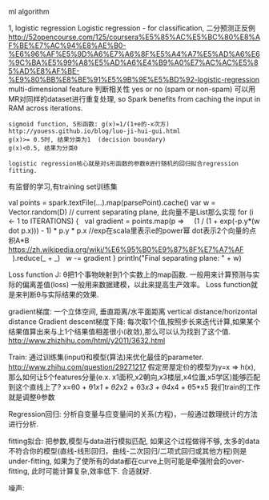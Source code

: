 ml algorithm

1, logistic regression
Logistic regression  - for classification, 二分预测正反例
   http://52opencourse.com/125/coursera%E5%85%AC%E5%BC%80%E8%AF%BE%E7%AC%94%E8%AE%B0-%E6%96%AF%E5%9D%A6%E7%A6%8F%E5%A4%A7%E5%AD%A6%E6%9C%BA%E5%99%A8%E5%AD%A6%E4%B9%A0%E7%AC%AC%E5%85%AD%E8%AF%BE-%E9%80%BB%E8%BE%91%E5%9B%9E%E5%BD%92-logistic-regression
    multi-dimensional feature 判断相关性  yes or no (spam or non-spam)
    可以用MR对同样的dataset进行重复处理, so Spark benefits from caching the input in RAM across iterations.

    sigmoid function, S形函数: g(x)=1/(1+e的-x次方)    http://youess.github.io/blog/luo-ji-hui-gui.html
    g(x)>= 0.5时, 结果分类为1  (decision boundary)
    g(x)<0.5, 结果为分类0
    
    logistic regression核心就是对s形函数的参数θ进行随机的回归拟合regression fitting.

   有监督的学习,有training set训练集
  
val points = spark.textFile(...).map(parsePoint).cache()
var w = Vector.random(D) // current separating plane, 此向量不是List那么实现
for (i <- 1 to ITERATIONS) {
  val gradient = points.map(p =>
    (1 / (1 + exp(-p.y*(w dot p.x))) - 1) * p.y * p.x   //exp在scala里表示e的power幂 dot表示2个向量的点积A*B  https://zh.wikipedia.org/wiki/%E6%95%B0%E9%87%8F%E7%A7%AF
  ).reduce(_ + _)
  w -= gradient
}
println("Final separating plane: " + w)



Loss function J: θ把1个事物映射到1个实数上的map函数.  一般用来计算预测与实际的偏离差值(loss)
一般用来数据建模，以此来提高生产效率。
Loss function就是来判断θ与实际结果的效果.

gradient梯度:  一个立体空间, 垂直距离/水平面距离 vertical distance/horizontal distance
Gradient descent梯度下降:  每次取1个值,按照步长来迭代计算,如果某个结果值算出来与上1个结果值相差很小(收敛),那么可以认为找到了这个值.  http://www.zhizhihu.com/html/y2011/3632.html

Train: 通过训练集(input)和模型(算法)来优化最佳的parameter.   http://www.zhihu.com/question/29271217
假定房屋定价的模型为y=x  => h(x),那么如何让5个features分量(e.x. x1面积,x2朝向,x3楼层,x4位置,x5学区)能够匹配到这个直线上了?   x=θ0 + θ1*x1 + θ2*x2 + θ3*x3 + θ4*x4 + θ5*x5
我们train的工作就是调整θ参数

Regression回归: 分析自变量与应变量间的关系(方程)，一般通过数理统计的方法进行分析. 

 fitting拟合:  把参数,模型与data进行模拟匹配, 如果这个过程做得不够, 太多的data不符合你的模型(直线-线形回归，曲线-二次回归/二项式回归或其他方程)则是under-fitting, 如果为了使所有的data都在curve上则可能是牵强附会的over-fitting, 此时可能计算复杂,效率低下.  合适就好.


噪声:
